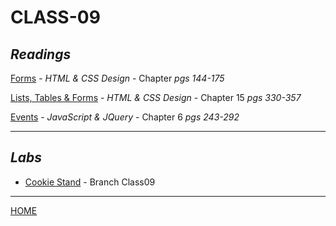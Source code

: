 # CLASS-09

## *Readings*

[Forms](https://cassandraortiz.github.io/reading-notes/Class09/class09_forms) - <cite>HTML & CSS Design</cite> - Chapter  *pgs 144-175*

[Lists, Tables & Forms](https://cassandraortiz.github.io/reading-notes/Class08/class08_layouts) - <cite>HTML & CSS Design</cite> - Chapter 15 *pgs 330-357*

[Events](https://cassandraortiz.github.io/reading-notes/Class08/class08_layouts) - <cite>JavaScript & JQuery</cite> - Chapter 6 *pgs 243-292*

---

## *Labs*

- [Cookie Stand](https://cassandraortiz.github.io/cookie-stand) - Branch Class09

---

[HOME](https://cassandraortiz.github.io/reading-notes)